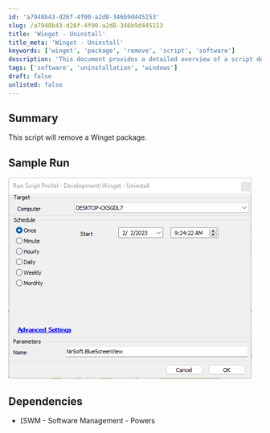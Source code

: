 ```yaml
---
id: 'a7948b43-d26f-4f00-a2d8-346b9d445153'
slug: /a7948b43-d26f-4f00-a2d8-346b9d445153
title: 'Winget - Uninstall'
title_meta: 'Winget - Uninstall'
keywords: ['winget', 'package', 'remove', 'script', 'software']
description: 'This document provides a detailed overview of a script designed to remove a Winget package, including its parameters, dependencies, and sample run output.'
tags: ['software', 'uninstallation', 'windows']
draft: false
unlisted: false
---
```


## Summary

This script will remove a Winget package.

## Sample Run

![Sample Run](../../../static/img/docs/a7948b43-d26f-4f00-a2d8-346b9d445153/image_1.png)

## Dependencies

- [SWM - Software Management - Powers

